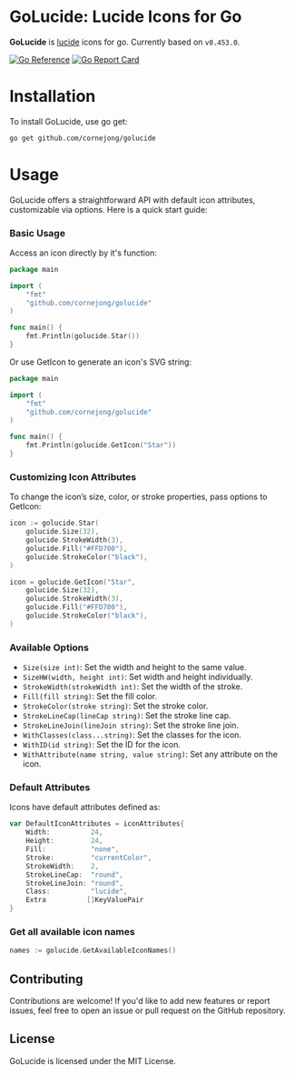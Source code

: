 # GoLucide: Lucide Icons for Go
**GoLucide** is [lucide](https://lucide.dev/) icons for go. Currently based on ```v0.453.0```.

[![Go Reference](https://pkg.go.dev/badge/github.com/cornejong/golucide.svg)](https://pkg.go.dev/github.com/cornejong/golucide) 
[![Go Report Card](https://goreportcard.com/badge/github.com/cornejong/golucide)](https://goreportcard.com/report/github.com/cornejong/golucide)

# Installation
To install GoLucide, use go get:

```bash
go get github.com/cornejong/golucide
```

# Usage
GoLucide offers a straightforward API with default icon attributes, customizable via options. Here is a quick start guide:

### Basic Usage
Access an icon directly by it's function:

```go
package main

import (
	"fmt"
	"github.com/cornejong/golucide"
)

func main() {
    fmt.Println(golucide.Star())
}
```
Or use GetIcon to generate an icon's SVG string:
```go
package main

import (
	"fmt"
	"github.com/cornejong/golucide"
)

func main() {
	fmt.Println(golucide.GetIcon("Star"))
}
```

### Customizing Icon Attributes
To change the icon’s size, color, or stroke properties, pass options to GetIcon:

```go
icon := golucide.Star(
    golucide.Size(32), 
	golucide.StrokeWidth(3), 
	golucide.Fill("#FFD700"), 
	golucide.StrokeColor("black"),
)

icon = golucide.GetIcon("Star", 
    golucide.Size(32), 
    golucide.StrokeWidth(3), 
    golucide.Fill("#FFD700"), 
    golucide.StrokeColor("black"),
)
```

### Available Options
- ```Size(size int)```: Set the width and height to the same value.
- ```SizeHW(width, height int)```: Set width and height individually.
- ```StrokeWidth(strokeWidth int)```: Set the width of the stroke.
- ```Fill(fill string)```: Set the fill color.
- ```StrokeColor(stroke string)```: Set the stroke color.
- ```StrokeLineCap(lineCap string)```: Set the stroke line cap.
- ```StrokeLineJoin(lineJoin string)```: Set the stroke line join.
- ```WithClasses(class...string)```: Set the classes for the icon.
- ```WithID(id string)```: Set the ID for the icon.
- ```WithAttribute(name string, value string)```: Set any attribute on the icon.

### Default Attributes
Icons have default attributes defined as:

```go
var DefaultIconAttributes = iconAttributes{
	Width:          24,
	Height:         24,
	Fill:           "none",
	Stroke:         "currentColor",
	StrokeWidth:    2,
	StrokeLineCap:  "round",
	StrokeLineJoin: "round",
    Class:          "lucide",
    Extra          []KeyValuePair
}
```

### Get all available icon names
```go
names := golucide.GetAvailableIconNames()
```

## Contributing
Contributions are welcome! If you'd like to add new features or report issues, feel free to open an issue or pull request on the GitHub repository.

## License
GoLucide is licensed under the MIT License.